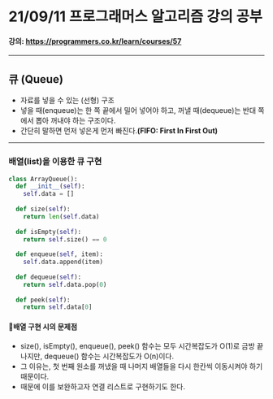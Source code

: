 # 21/09/11 프로그래머스 알고리즘 강의 공부
#### 강의: <a>https://programmers.co.kr/learn/courses/57</a> 
***
## 큐 (Queue)
* 자료를 넣을 수 있는 (선형) 구조
* 넣을 때(enqueue)는 한 쪽 끝에서 밀어 넣어야 하고, 꺼낼 때(dequeue)는 반대 쪽에서 뽑아 꺼내야 하는 구조이다.
* 간단히 말하면 먼저 넣은게 먼저 빠진다.<b>(FIFO: First In First Out)</b>
***
### 배열(list)을 이용한 큐 구현
```python
class ArrayQueue():
  def __init__(self):
    self.data = []
  
  def size(self):
    return len(self.data)
  
  def isEmpty(self):
    return self.size() == 0
  
  def enqueue(self, item):
    self.data.append(item)
  
  def dequeue(self):
    return self.data.pop(0)
  
  def peek(self):
    return self.data[0]
```
#### 🚨배열 구현 시의 문제점
* size(), isEmpty(), enqueue(), peek() 함수는 모두 시간복잡도가 O(1)로 금방 끝나지만, dequeue() 함수는 시간복잡도가 O(n)이다.  
* 그 이유는, 첫 번째 원소를 꺼냈을 때 나머지 배열들을 다시 한칸씩 이동시켜야 하기 때문이다.
* 때문에 이를 보완하고자 연결 리스트로 구현하기도 한다.
